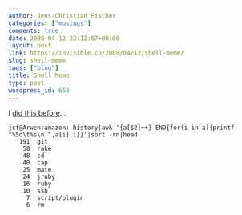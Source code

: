```yaml
---
author: Jens-Christian Fischer
categories: ["musings"]
comments: true
date: 2008-04-12 22:12:07+00:00
layout: post
link: https://invisible.ch/2008/04/12/shell-meme/
slug: shell-meme
tags: ["blog"]
title: Shell Meme
type: post
wordpress_id: 658
---
```


I [did this before][1]...

    jcf@Arwen:amazon: history|awk '{a[$2]++} END{for(i in a){printf "%5d\t%s\n ",a[i],i}}'|sort -rn|head
       191	git
        58	rake
        48	cd
        40	cap
        25	mate
        24	jruby
        16	ruby
        10	ssh
         7	script/plugin
         6	rm


[1]: /2006/09/28/one-of-theses-memes/
